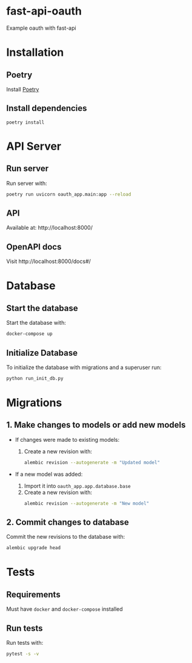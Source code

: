 # fast-api-oauth

Example oauth with fast-api

# Installation

## Poetry

Install [Poetry](https://python-poetry.org/)

## Install dependencies

```
poetry install
```

# API Server

## Run server

   Run server with:

   ```sh
   poetry run uvicorn oauth_app.main:app --reload
   ```

## API

Available at: http://localhost:8000/

## OpenAPI docs

Visit http://localhost:8000/docs#/

# Database

## Start the database

Start the database with:

```sh
docker-compose up
```

## Initialize Database

To initialize the database with migrations and a superuser run:

```sh
python run_init_db.py
```

# Migrations

## 1. Make changes to models or add new models

* If changes were made to existing models:
   1. Create a new revision with:
      ```sh
      alembic revision --autogenerate -m "Updated model"
      ```

* If a new model was added:
   1. Import it into `oauth_app.app.database.base`
   2. Create a new revision with:
      ```sh
      alembic revision --autogenerate -m "New model"
      ```

## 2. Commit changes to database

Commit the new revisions to the database with:

```sh
alembic upgrade head
```

# Tests

## Requirements

Must have `docker` and `docker-compose` installed

## Run tests

Run tests with:

```sh
pytest -s -v
```